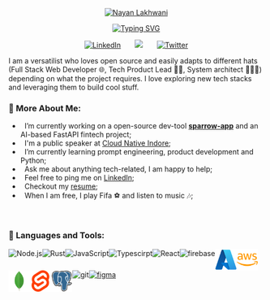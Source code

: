 <p align="center">
  <a href="https://github.com/LordNayan">
    <img src="https://github.com/LordNayan/LordNayan/assets/51285263/7cafae00-5aac-4376-8e7a-8bbfcd6e8037" alt="Nayan Lakhwani" /></a>
</p>


<p align="center">
<a href="https://git.io/typing-svg"><img src="https://readme-typing-svg.demolab.com?font=Fira+Code&duration=2500&pause=1000&color=F75D7E&center=true&random=true&width=435&lines=5%2B+years+of+coding+experience;Experienced+Fullstack+Developer;Always+learning+new+things;Cloud+enthusiast+and+CNCF+speaker;Open+source+contributor" alt="Typing SVG" /></a>
</p>

<!-- Social icons section -->
<p align="center">
  &#8287;&#8287;&#8287;&#8287;&#8287;
  <a href="https://www.linkedin.com/in/nayan-lakhwani/"><img width="32px" alt="LinkedIn" title="LinkedIn" src="https://i.imgur.com/yRpa1dQ.png"/></a>
  &#8287;&#8287;&#8287;&#8287;&#8287;
  <a href="https://discordapp.com/users/nayan1306" alt="Discord" title="Dev Pro Tips Discord Server"><img width="32px" src="https://i.imgur.com/OViZO8J.png"/></a>
  &#8287;&#8287;&#8287;&#8287;&#8287;
  <a href="https://twitter.com/nayandcool"><img width="32px" alt="Twitter" title="Twitter" src="https://i.imgur.com/AixJgnm.png"/></a>
  &#8287;&#8287;&#8287;&#8287;&#8287;
</p>

I am a versatilist who loves open source and easily adapts to different hats (Full Stack Web Developer 🌐, Tech Product Lead 👨‍💻, System architect 👷🏻‍♂️) depending on what the project requires. I love exploring new tech stacks and leveraging them to build cool stuff. 


### 🧐 More About Me:

- &nbsp; I’m currently working on a open-source dev-tool [**sparrow-app**](https://github.com/sparrowapp-dev/sparrow-app) and an AI-based FastAPI fintech project;
- &nbsp; I'm a public speaker at [Cloud Native Indore](https://community.cncf.io/cloud-native-indore/);
- &nbsp; I’m currently learning prompt engineering, product development and Python; 
- &nbsp; Ask me about anything tech-related, I am happy to help;
- &nbsp; Feel free to ping me on [LinkedIn](https://www.linkedin.com/in/nayan-lakhwani/);
- &nbsp; Checkout my [resume](https://drive.google.com/file/d/1lWO1Q5RG7L_T5eXL9Fy0D_ipdoGGjP3P/view?usp=sharing);
- &nbsp; When I am free, I play Fifa ⚽ and listen to music 🎶;

<br>



### 🔨 Languages and Tools:
<a href="https://nodejs.org" target="_blank"><img align="left" alt="Node.js" height ="42px" src="https://raw.githubusercontent.com/rahul-jha98/github_readme_icons/main/language_and_tools/square/node/node.svg"></a>


<a href="https://www.rust-lang.org" target="_blank"><img align="left" alt="Rust" height="42px" src="https://raw.githubusercontent.com/lecepin/rust-logo/main/images/1660286946670.svg"></a>


<a href="https://developer.mozilla.org/en-US/docs/Web/JavaScript" target="_blank"> <img align="left" alt="JavaScript" height ="42px"  src="https://raw.githubusercontent.com/rahul-jha98/github_readme_icons/main/language_and_tools/square/javascript/javascript.svg"> </a>


<a href="https://www.typescriptlang.org/" target="_blank"><img align="left" alt="Typescirpt" height ="42px" src="https://raw.githubusercontent.com/rahul-jha98/github_readme_icons/main/language_and_tools/square/typescript/typescript.svg"></a>


<a href="https://reactjs.org/" target="_blank"> <img align="left" alt="React" height ="42px" src="https://raw.githubusercontent.com/rahul-jha98/github_readme_icons/main/language_and_tools/square/react/react.svg"></a>


<a href="https://firebase.google.com/" target="_blank"> <img align="left" src="https://raw.githubusercontent.com/rahul-jha98/github_readme_icons/main/language_and_tools/square/firebase/firebase.svg" alt="firebase" height ="42px"/> </a>

<a href="https://azure.microsoft.com/" target="_blank"><img align="left" alt="Azure" height="42px" src="https://raw.githubusercontent.com/devicons/devicon/master/icons/azure/azure-original.svg"></a>


<a href="https://aws.amazon.com" target="_blank"><img align="left" alt="AWS" height="42px" src="https://github.com/devicons/devicon/raw/master/icons/amazonwebservices/amazonwebservices-plain-wordmark.svg"></a>

<a href="https://www.mongodb.com/" target="_blank"><img align="left" alt="MongoDB" height="42px" src="https://raw.githubusercontent.com/devicons/devicon/master/icons/mongodb/mongodb-original.svg"></a>

<a href="https://svelte.dev/" target="_blank"><img align="left" alt="Svelte" height="42px" src="https://raw.githubusercontent.com/devicons/devicon/master/icons/svelte/svelte-original.svg"></a>

<a href="https://www.postgresql.org" target="_blank"><img align="left" alt="PostgreSQL" height="42px" src="https://raw.githubusercontent.com/devicons/devicon/master/icons/postgresql/postgresql-original.svg"></a>


<a href="https://git-scm.com/" target="_blank"> <img src="https://raw.githubusercontent.com/rahul-jha98/github_readme_icons/main/language_and_tools/square/git-scm/git-scm.svg" align="left" alt="git" height='42px'/> </a>


<a href="https://www.figma.com/" target="_blank"> <img src="https://raw.githubusercontent.com/rahul-jha98/github_readme_icons/main/language_and_tools/square/figma/figma.svg" alt="figma" height='42px'/> </a>

<br>
